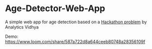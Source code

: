# Age-Detector-Web-App
A simple web app for age detection based on a [Hackathon problem](https://datahack.analyticsvidhya.com/contest/practice-problem-age-detection/) by Analytics Vidhya 

Demo:
https://www.loom.com/share/587a722d8a644ceeb80748a28356109f
